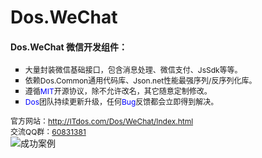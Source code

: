 # Dos.WeChat
<h4>
    Dos.WeChat 微信开发组件：
</h4>
<ul style="list-style-type: square;" class=" list-paddingleft-2">
    <li>
        <span style="font-size: 12px;">大量封装微信基础接口，包含消息处理、微信支付、JsSdk等等。</span>
    </li>
    <li>
        <span style="font-size: 12px;">依赖Dos.Common通用代码库、Json.net性能最强序列/反序列化库。</span>
    </li>
    <li>
        <span style="font-size: 12px;">遵循<span style="font-size: 12px; color:blue;">MIT</span>开源协议，除不允许改名，其它随意定制修改。</span>
    </li>
    <li>
        <span style="font-size: 12px; color:blue;">Dos</span><span style="font-size: 12px;">团队持续更新升级，任何<span style="font-size: 12px; color:blue;">Bug</span>反馈都会立即得到解决。</span>
    </li>
</ul>
<div>
    <span style="font-size: 12px;">官方网站：</span><a href="http://www.itdos.com/Dos/WeChat/Index.html" target="_blank" _href="http://www.itdos.com/Dos/WeChat/Index.html" textvalue="http://www.itdos.com/Dos/WeChat/Index.html" style="font-size: 12px; "><span style="font-size: 12px;">http://ITdos.com/Dos/WeChat/Index.html</span></a>
</div>
<div>
    <span style="font-size: 12px;">交流QQ群：</span><a href="http://jq.qq.com/?_wv=1027&k=UlJ53g" target="_blank" _href="http://jq.qq.com/?_wv=1027&k=UlJ53g" style="font-size: 12px; "><span style="font-size: 12px;">60831381</span></a>
</div>
<img src="http://itdos.com/Media/Default/upload/image/20150802/6357412254722288034861261.jpg" title="成功案例" alt="成功案例"/>